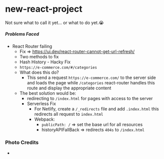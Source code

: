 # new-react-project
Not sure what to call it yet... or what to do yet.😭


##### Problems Faced
- React Router failing 
  - Fix => https://ui.dev/react-router-cannot-get-url-refresh/
  - Two methods to fix 
  - Hash History - Hacky Fix
  - ```https://e-commerce.com/#/categories```
  - What does this do?
    - This send a request ```https://e-commerce.com/``` to the server side and loads the page while ```/categories``` react-router handles this route and display the appropriate content
  - The best solution would be:
    -  redirecting to ```/index.html``` for pages with access to the server
    - Serverless Fix
      - For Netlify, create a ```/_redirects``` file and add ```.index.html``` this redirects all request to ```index.html```
      - Webpack:
        - ```publicPath: /``` => set the base url for all resources 
        - historyAPIFallBack => redirects ```404s``` to ```/index.html```



### Photo Credits
- 